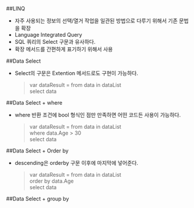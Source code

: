 ##LINQ
- 자주 사용되는 정보의 선택/열거 작업을 일관된 방법으로 다루기 위해서 기존 문법을 확장
- Language Integrated Query
- SQL 쿼리의 Select 구문과 유사하다. 
- 확장 메서드를 간편하게 표기하기 위해서 사용

##Data Select
- Select의 구문은 Extention 메서드로도 구현이 가능하다.
    >var dataResult = from data in dataList<br>
    >                   select data

##Data Select + where
- where 반환 조건에 bool 형식인 점만 만족하면 어떤 코드든 사용이 가능하다.
    >var dataResult = from data in dataList<br>
    >where data.Age > 30<br>
    >select data 

##Data Select + Order by
- descending은 orderby 구문 이후에 마지막에 넣어준다.
    >var dataResult = from data in dataList<br>
    >order by data.Age<br>
    >select data

##Data Select + group by 
